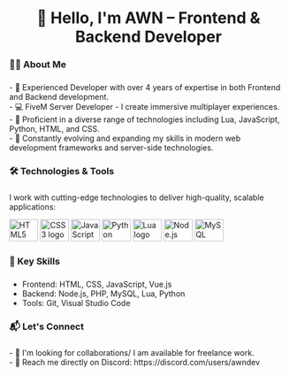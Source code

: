 <h1 align="center">👋 Hello, I'm AWN – Frontend & Backend Developer</h1>

###

<h3 align="left">👨‍💻 About Me</h3>

###

<p align="left">  
- 🚀 Experienced Developer with over 4 years of expertise in both Frontend and Backend development.<br>  
- 💻 FiveM Server Developer - I create immersive multiplayer experiences.<br>  
- 🔧 Proficient in a diverse range of technologies including Lua, JavaScript, Python, HTML, and CSS.<br>  
- 🌱 Constantly evolving and expanding my skills in modern web development frameworks and server-side technologies.<br>  
</p>

###

<h3 align="left">🛠 Technologies & Tools</h3>

###

<p align="left">I work with cutting-edge technologies to deliver high-quality, scalable applications:</p>

<div align="left">
  <img src="https://cdn.jsdelivr.net/gh/devicons/devicon/icons/html5/html5-original.svg" height="40" width="52" alt="HTML5 logo"  />
  <img src="https://cdn.jsdelivr.net/gh/devicons/devicon/icons/css3/css3-original.svg" height="40" width="52" alt="CSS3 logo"  />
  <img src="https://cdn.jsdelivr.net/gh/devicons/devicon/icons/javascript/javascript-original.svg" height="40" width="52" alt="JavaScript logo"  />
  <img src="https://cdn.jsdelivr.net/gh/devicons/devicon/icons/python/python-original.svg" height="40" width="52" alt="Python logo"  />
  <img src="https://cdn.jsdelivr.net/gh/devicons/devicon/icons/lua/lua-original.svg" height="40" width="52" alt="Lua logo"  />
  <img src="https://cdn.jsdelivr.net/gh/devicons/devicon/icons/nodejs/nodejs-original.svg" height="40" width="52" alt="Node.js logo"  />
  <img src="https://cdn.jsdelivr.net/gh/devicons/devicon/icons/mysql/mysql-original.svg" height="40" width="52" alt="MySQL logo"  />
</div>

###

<h3 align="left">🔧 Key Skills</h3>

###

- Frontend: HTML, CSS, JavaScript, Vue.js<br>
- Backend: Node.js, PHP, MySQL, Lua, Python<br>
- Tools: Git, Visual Studio Code

###

<h3 align="left">📬 Let's Connect</h3>

###

<p align="left">  
- 💼 I'm looking for collaborations/ I am available for freelance work.<br>  
- 📩 Reach me directly on Discord: https://discord.com/users/awndev
</p>

###
